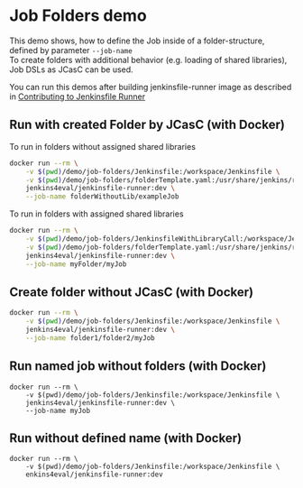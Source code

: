 Job Folders demo
=================

This demo shows, how to define the Job inside of a folder-structure, defined by parameter ```--job-name```  
To create folders with additional behavior (e.g. loading of shared libraries), Job DSLs as JCasC can be used.

You can run this demos after building jenkinsfile-runner image as described in [Contributing to Jenkinsfile Runner](/CONTRIBUTING.adoc#building)


## Run with created Folder by JCasC (with Docker)  

To run in folders without assigned shared libraries  

```bash
docker run --rm \
	-v $(pwd)/demo/job-folders/Jenkinsfile:/workspace/Jenkinsfile \
	-v $(pwd)/demo/job-folders/folderTemplate.yaml:/usr/share/jenkins/ref/casc/folderTemplate.yaml \
	jenkins4eval/jenkinsfile-runner:dev \
	--job-name folderWithoutLib/exampleJob
```	

To run in folders with assigned shared libraries  

```bash
docker run --rm \
	-v $(pwd)/demo/job-folders/JenkinsfileWithLibraryCall:/workspace/Jenkinsfile \
	-v $(pwd)/demo/job-folders/folderTemplate.yaml:/usr/share/jenkins/ref/casc/folderTemplate.yaml \
	jenkins4eval/jenkinsfile-runner:dev \
	--job-name myFolder/myJob
```
	
## Create folder without JCasC (with Docker)

```bash
docker run --rm \
	-v $(pwd)/demo/job-folders/Jenkinsfile:/workspace/Jenkinsfile \
	jenkins4eval/jenkinsfile-runner:dev \
	--job-name folder1/folder2/myJob
```	

## Run named job without folders (with Docker)

```
docker run --rm \
	-v $(pwd)/demo/job-folders/Jenkinsfile:/workspace/Jenkinsfile \
	jenkins4eval/jenkinsfile-runner:dev \
	--job-name myJob
```

## Run without defined name (with Docker)
```
docker run --rm \
	-v $(pwd)/demo/job-folders/Jenkinsfile:/workspace/Jenkinsfile \
	enkins4eval/jenkinsfile-runner:dev
```
